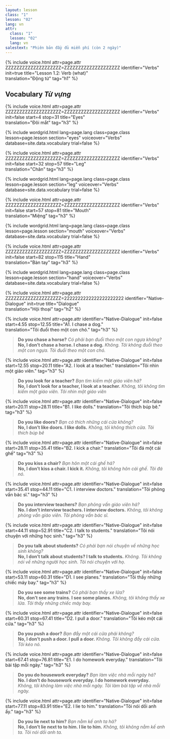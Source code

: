 ```yaml
---
layout: lesson
class: "1"
lesson: "02"
lang: vn
attr:
  class: "1"
  lesson: "02"
  lang: vn
salestext: "Phiên bản đầy đủ miễn phí (còn 2 ngày)"
---
```


{%  include voice.html attr=page.attr    ZZZZZZZZZZZZZZZZZZZZ=ZZZZZZZZZZZZZZZZZZZZ
	identifier="Verbs"  init=true
	title="Lesson 1.2: Verb (what)"        
	translation="Động từ"
    tag="h1" %}

## Vocabulary   *Từ vựng*

{%  include voice.html attr=page.attr    ZZZZZZZZZZZZZZZZZZZZ=ZZZZZZZZZZZZZZZZZZZZ
	identifier="Verbs"  init=false start=4 stop=31
	title="Eyes"        
	translation="Đôi mắt"
    tag="h3" %}

{% include wordgrid.html lang=page.lang
		class=page.class 
		lesson=page.lesson 
		section="eyes"
		voiceover="Verbs"
		database=site.data.vocabulary 
		trial=false %}

{%  include voice.html attr=page.attr    ZZZZZZZZZZZZZZZZZZZZ=ZZZZZZZZZZZZZZZZZZZZ
	identifier="Verbs"  init=false start=32 stop=57
	title="Leg"        
	translation="Chân"
    tag="h3" %}

{% include wordgrid.html lang=page.lang
		class=page.class 
		lesson=page.lesson 
		section="leg"
		voiceover="Verbs"
		database=site.data.vocabulary 
		trial=false %}

{%  include voice.html attr=page.attr    ZZZZZZZZZZZZZZZZZZZZ=ZZZZZZZZZZZZZZZZZZZZ
	identifier="Verbs"  init=false start=57 stop=81
	title="Mouth"        
	translation="Miệng"
    tag="h3" %}

{% include wordgrid.html lang=page.lang
		class=page.class 
		lesson=page.lesson 
		section="mouth"
		voiceover="Verbs"
		database=site.data.vocabulary 
		trial=false %}

{%  include voice.html attr=page.attr    ZZZZZZZZZZZZZZZZZZZZ=ZZZZZZZZZZZZZZZZZZZZ
	identifier="Verbs"  init=false start=82 stop=115
	title="Hand"        
	translation="Bàn tay"
    tag="h3" %}

{% include wordgrid.html lang=page.lang
		class=page.class 
		lesson=page.lesson 
		section="hand"
		voiceover="Verbs"
		database=site.data.vocabulary 
		trial=false %}


{%  include voice.html attr=page.attr     ZZZZZZZZZZZZZZZZZZZZ=2222222222222222222222
	identifier="Native-Dialogue"  init=true
	title="Dialogue"        
	translation="Hội thoại"
    tag="h2" %}

{%  include voice.html attr=page.attr
	identifier="Native-Dialogue"  init=false start=4.55 stop=12.55
	title="A1. I chase a dog."        
	translation="Tôi đuổi theo một con chó."
    tag="h3" %}

> **Do you chase a horse?**   *Có phải bạn đuổi theo một con ngựa không?*    
> **No, I don’t chase a horse. I chase a dog.**   *Không. Tôi không đuổi theo một con ngựa. Tôi đuổi theo một con chó.*     

{%  include voice.html attr=page.attr
	identifier="Native-Dialogue"  init=false start=12.55 stop=20.11
	title="A2. I look at a teacher."
	translation="Tôi nhìn một giáo viên."
    tag="h3" %}

> **Do you look for a teacher?**   *Bạn tìm kiếm một giáo viên hả?*    
> **No, I don’t look for a teacher, I look at a teacher.**   *Không, tôi không tìm kiếm một giáo viên. Tôi nhìn một giáo viên*    
 
{%  include voice.html attr=page.attr
	identifier="Native-Dialogue"  init=false start=20.11 stop=28.11
	title="B1. I like dolls."
	translation="Tôi thích búp bê."
    tag="h3" %}


> **Do you like doors?**   *Bạn có thích những cái cửa không?*    
> **No, I don’t like doors. I like dolls.**   *Không, tôi không thích cửa. Tôi thích búp bê*    

{%  include voice.html attr=page.attr
	identifier="Native-Dialogue"  init=false start=28.11 stop=35.41
	title="B2. I kick a chair."
	translation="Tôi đá một cái ghế"
    tag="h3" %}

> **Do you kiss a chair?**   *Bạn hôn một cái ghế hả?*    
> **No, I don’t kiss a chair. I kick it.**   *Không, tôi không hôn cái ghế. Tôi đá nó.*    

{%  include voice.html attr=page.attr
	identifier="Native-Dialogue"  init=false start=35.41 stop=44.11
	title="C1. I interview doctors."
	translation="Tôi phỏng vấn bác sĩ."
    tag="h3" %}

> **Do you interview teachers?**   *Bạn phỏng vấn giáo viên hả?*    
> **No. I don’t interview teachers. I interview doctors.**   *Không, tôi không phỏng vấn giáo viên. Tôi phỏng vấn bác sĩ.*    

{%  include voice.html attr=page.attr
	identifier="Native-Dialogue"  init=false start=44.11 stop=52.91
	title="C2. I talk to students."
	translation="Tôi nói chuyện với những học sinh."
    tag="h3" %}

> **Do you talk about students?**   *Có phải bạn nói chuyện về những học sinh không?*    
> **No, I don’t talk about students? I talk to students.**   *Không. Tôi không nói về những người học sinh. Tôi nói chuyện với họ.*   

{%  include voice.html attr=page.attr
	identifier="Native-Dialogue"  init=false start=53.11 stop=60.31
	title="D1. I see planes."
	translation="Tôi thấy những chiếc máy bay."
    tag="h3" %}

> **Do you see some trains?**   *Có phải bạn thấy xe lửa?*    
> **No,  don’t see any trains. I see some planes.**   *Không, tôi không thấy xe lửa. Tôi thấy những chiếc máy bay.*    

{%  include voice.html attr=page.attr
	identifier="Native-Dialogue"  init=false start=60.31 stop=67.41
	title="D2. I pull a door."
	translation="Tôi kéo một cái cửa."
    tag="h3" %}

> **Do you push a door?**   *Bạn đẩy một cái cửa phải không?*    
> **No, I don’t push a door. I pull a door.**   *Không. Tôi không đẩy cái cửa. Tôi kéo nó.*     

{%  include voice.html attr=page.attr
	identifier="Native-Dialogue"  init=false start=67.41 stop=76.81 
	title="E1. I do homework everyday."
	translation="Tôi bài tập mỗi ngày."
    tag="h3" %}

> **Do you do housework everyday?**   *Bạn làm việc nhà mỗi ngày hả?*    
> **No. I don’t do housework everyday. I do homework everyday.**   *Không, tôi không làm việc nhà mỗi ngày. Tôi làm bài tập về nhà mỗi ngày.*   

{%  include voice.html attr=page.attr
	identifier="Native-Dialogue"  init=false start=77.11 stop=83.91
	title="E2. I lie to him."
	translation="Tôi nói dối anh ấy."
    tag="h3" %}

> **Do you lie next to him?**   *Bạn nằm kế anh ta hả?*    
> **No, I don’t lie next to to him. I lie to him.**   *Không, tôi không nằm kế anh ta. Tôi nói dối anh ta.*    

 
 
 